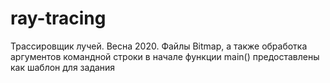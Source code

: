 # ray-tracing
 Трассировщик лучей. Весна 2020.
 Файлы Bitmap, а также обработка аргументов командной строки в начале функции main() предоставлены как шаблон для задания
